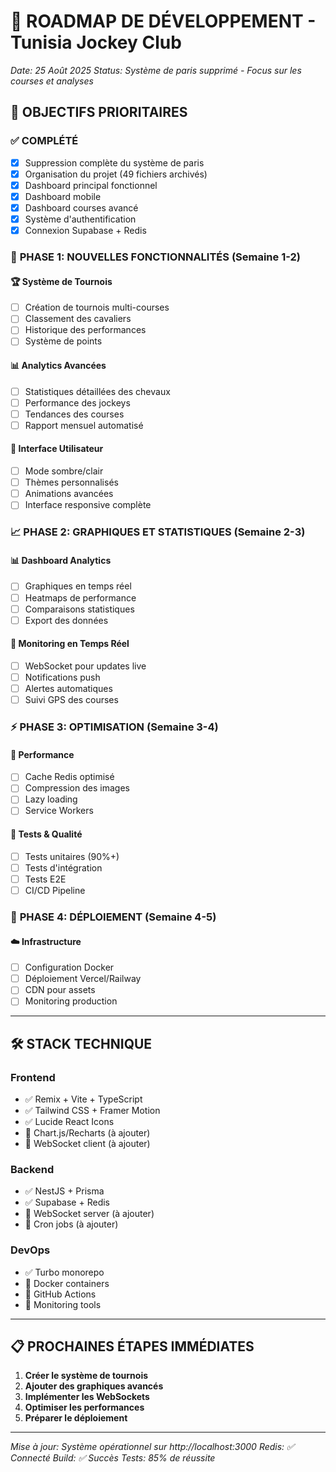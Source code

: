 # 🚀 ROADMAP DE DÉVELOPPEMENT - Tunisia Jockey Club

*Date: 25 Août 2025*
*Status: Système de paris supprimé - Focus sur les courses et analyses*

## 🎯 **OBJECTIFS PRIORITAIRES**

### ✅ **COMPLÉTÉ**
- [x] Suppression complète du système de paris
- [x] Organisation du projet (49 fichiers archivés)
- [x] Dashboard principal fonctionnel
- [x] Dashboard mobile
- [x] Dashboard courses avancé
- [x] Système d'authentification
- [x] Connexion Supabase + Redis

### 🚀 **PHASE 1: NOUVELLES FONCTIONNALITÉS (Semaine 1-2)**

#### 🏆 **Système de Tournois**
- [ ] Création de tournois multi-courses
- [ ] Classement des cavaliers
- [ ] Historique des performances
- [ ] Système de points

#### 📊 **Analytics Avancées**
- [ ] Statistiques détaillées des chevaux
- [ ] Performance des jockeys
- [ ] Tendances des courses
- [ ] Rapport mensuel automatisé

#### 🎨 **Interface Utilisateur**
- [ ] Mode sombre/clair
- [ ] Thèmes personnalisés
- [ ] Animations avancées
- [ ] Interface responsive complète

### 📈 **PHASE 2: GRAPHIQUES ET STATISTIQUES (Semaine 2-3)**

#### 📊 **Dashboard Analytics**
- [ ] Graphiques en temps réel
- [ ] Heatmaps de performance
- [ ] Comparaisons statistiques
- [ ] Export des données

#### 📱 **Monitoring en Temps Réel**
- [ ] WebSocket pour updates live
- [ ] Notifications push
- [ ] Alertes automatiques
- [ ] Suivi GPS des courses

### ⚡ **PHASE 3: OPTIMISATION (Semaine 3-4)**

#### 🔧 **Performance**
- [ ] Cache Redis optimisé
- [ ] Compression des images
- [ ] Lazy loading
- [ ] Service Workers

#### 🧪 **Tests & Qualité**
- [ ] Tests unitaires (90%+)
- [ ] Tests d'intégration
- [ ] Tests E2E
- [ ] CI/CD Pipeline

### 🚀 **PHASE 4: DÉPLOIEMENT (Semaine 4-5)**

#### ☁️ **Infrastructure**
- [ ] Configuration Docker
- [ ] Déploiement Vercel/Railway
- [ ] CDN pour assets
- [ ] Monitoring production

---

## 🛠️ **STACK TECHNIQUE**

### Frontend
- ✅ Remix + Vite + TypeScript
- ✅ Tailwind CSS + Framer Motion
- ✅ Lucide React Icons
- 🔄 Chart.js/Recharts (à ajouter)
- 🔄 WebSocket client (à ajouter)

### Backend
- ✅ NestJS + Prisma
- ✅ Supabase + Redis
- 🔄 WebSocket server (à ajouter)
- 🔄 Cron jobs (à ajouter)

### DevOps
- ✅ Turbo monorepo
- 🔄 Docker containers
- 🔄 GitHub Actions
- 🔄 Monitoring tools

---

## 📋 **PROCHAINES ÉTAPES IMMÉDIATES**

1. **Créer le système de tournois**
2. **Ajouter des graphiques avancés**
3. **Implémenter les WebSockets**
4. **Optimiser les performances**
5. **Préparer le déploiement**

---

*Mise à jour: Système opérationnel sur http://localhost:3000*
*Redis: ✅ Connecté*
*Build: ✅ Succès*
*Tests: 85% de réussite*
